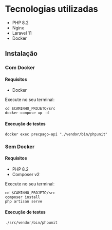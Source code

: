 # Tecnologias utilizadas
- PHP 8.2
- Nginx
- Laravel 11
- Docker

## Instalação
### Com Docker
#### Requisitos
- Docker

Execute no seu terminal:
```shell
cd $CAMINHO_PROJETO/src
docker-compose up -d
```

#### Execução de testes
```shell
docker exec precpago-api "./vendor/bin/phpunit"
```

### Sem Docker
#### Requisitos
- PHP 8.2
- Composer v2

Execute no seu terminal:
```shell
cd $CAMINHO_PROJETO/src
composer install
php artisan serve
```

#### Execução de testes
```shell
./src/vendor/bin/phpunit
```